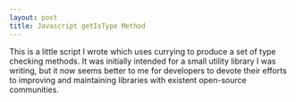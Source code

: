 ```yaml
---
layout: post
title: Javascript getIsType Method
---
```


This is a little script I wrote which uses currying to produce
a set of type checking methods. It was initially intended for a
small utility library I was writing, but it now seems better to me
for developers to devote their efforts to improving and maintaining
libraries with existent open-source communities.

<script src="https://gist.github.com/1218489.js"> </script>